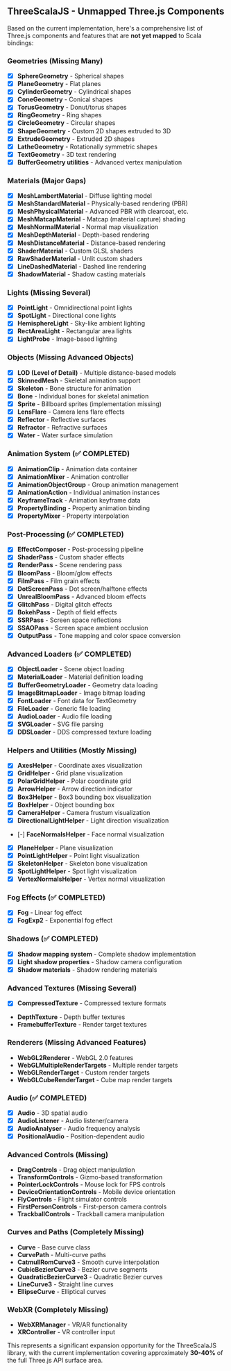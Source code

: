 ## ThreeScalaJS - Unmapped Three.js Components

Based on the current implementation, here's a comprehensive list of Three.js components and features that are **not yet mapped** to Scala bindings:

### **Geometries** (Missing Many)
- [x] **SphereGeometry** - Spherical shapes
- [x] **PlaneGeometry** - Flat planes
- [x] **CylinderGeometry** - Cylindrical shapes
- [x] **ConeGeometry** - Conical shapes
- [x] **TorusGeometry** - Donut/torus shapes
- [x] **RingGeometry** - Ring shapes
- [x] **CircleGeometry** - Circular shapes
- [x] **ShapeGeometry** - Custom 2D shapes extruded to 3D
- [x] **ExtrudeGeometry** - Extruded 2D shapes
- [x] **LatheGeometry** - Rotationally symmetric shapes
- [x] **TextGeometry** - 3D text rendering
- [x] **BufferGeometry utilities** - Advanced vertex manipulation

### **Materials** (Major Gaps)
- [x] **MeshLambertMaterial** - Diffuse lighting model
- [x] **MeshStandardMaterial** - Physically-based rendering (PBR)
- [x] **MeshPhysicalMaterial** - Advanced PBR with clearcoat, etc.
- [x] **MeshMatcapMaterial** - Matcap (material capture) shading
- [x] **MeshNormalMaterial** - Normal map visualization
- [x] **MeshDepthMaterial** - Depth-based rendering
- [x] **MeshDistanceMaterial** - Distance-based rendering
- [x] **ShaderMaterial** - Custom GLSL shaders
- [x] **RawShaderMaterial** - Unlit custom shaders
- [x] **LineDashedMaterial** - Dashed line rendering
- [x] **ShadowMaterial** - Shadow casting materials

### **Lights** (Missing Several)
- [x] **PointLight** - Omnidirectional point lights
- [x] **SpotLight** - Directional cone lights
- [x] **HemisphereLight** - Sky-like ambient lighting
- [x] **RectAreaLight** - Rectangular area lights
- [x] **LightProbe** - Image-based lighting

### **Objects** (Missing Advanced Objects)
- [x] **LOD (Level of Detail)** - Multiple distance-based models
- [x] **SkinnedMesh** - Skeletal animation support
- [x] **Skeleton** - Bone structure for animation
- [x] **Bone** - Individual bones for skeletal animation
- [x] **Sprite** - Billboard sprites (implementation missing)
- [x] **LensFlare** - Camera lens flare effects
- [x] **Reflector** - Reflective surfaces
- [x] **Refractor** - Refractive surfaces
- [x] **Water** - Water surface simulation

### **Animation System** (✅ **COMPLETED**)
- [x] **AnimationClip** - Animation data container
- [x] **AnimationMixer** - Animation controller
- [x] **AnimationObjectGroup** - Group animation management
- [x] **AnimationAction** - Individual animation instances
- [x] **KeyframeTrack** - Animation keyframe data
- [x] **PropertyBinding** - Property animation binding
- [x] **PropertyMixer** - Property interpolation

### **Post-Processing** (✅ **COMPLETED**)
- [x] **EffectComposer** - Post-processing pipeline
- [x] **ShaderPass** - Custom shader effects
- [x] **RenderPass** - Scene rendering pass
- [x] **BloomPass** - Bloom/glow effects
- [x] **FilmPass** - Film grain effects
- [x] **DotScreenPass** - Dot screen/halftone effects
- [x] **UnrealBloomPass** - Advanced bloom effects
- [x] **GlitchPass** - Digital glitch effects
- [x] **BokehPass** - Depth of field effects
- [x] **SSRPass** - Screen space reflections
- [x] **SSAOPass** - Screen space ambient occlusion
- [x] **OutputPass** - Tone mapping and color space conversion

### **Advanced Loaders** (✅ **COMPLETED**)
- [x] **ObjectLoader** - Scene object loading
- [x] **MaterialLoader** - Material definition loading
- [x] **BufferGeometryLoader** - Geometry data loading
- [x] **ImageBitmapLoader** - Image bitmap loading
- [x] **FontLoader** - Font data for TextGeometry
- [x] **FileLoader** - Generic file loading
- [x] **AudioLoader** - Audio file loading
- [x] **SVGLoader** - SVG file parsing
- [x] **DDSLoader** - DDS compressed texture loading

### **Helpers and Utilities** (Mostly Missing)
- [x] **AxesHelper** - Coordinate axes visualization
- [x] **GridHelper** - Grid plane visualization
- [x] **PolarGridHelper** - Polar coordinate grid
- [x] **ArrowHelper** - Arrow direction indicator
- [x] **Box3Helper** - Box3 bounding box visualization
- [x] **BoxHelper** - Object bounding box
- [x] **CameraHelper** - Camera frustum visualization
- [x] **DirectionalLightHelper** - Light direction visualization
- [-] **FaceNormalsHelper** - Face normal visualization
- [x] **PlaneHelper** - Plane visualization
- [x] **PointLightHelper** - Point light visualization
- [x] **SkeletonHelper** - Skeleton bone visualization
- [x] **SpotLightHelper** - Spot light visualization
- [x] **VertexNormalsHelper** - Vertex normal visualization

### **Fog Effects** (✅ **COMPLETED**)
- [x] **Fog** - Linear fog effect
- [x] **FogExp2** - Exponential fog effect

### **Shadows** (✅ **COMPLETED**)
- [x] **Shadow mapping system** - Complete shadow implementation
- [x] **Light shadow properties** - Shadow camera configuration
- [x] **Shadow materials** - Shadow rendering materials

### **Advanced Textures** (Missing Several)
- [x] **CompressedTexture** - Compressed texture formats
- **DepthTexture** - Depth buffer textures
- **FramebufferTexture** - Render target textures

### **Renderers** (Missing Advanced Features)
- **WebGL2Renderer** - WebGL 2.0 features
- **WebGLMultipleRenderTargets** - Multiple render targets
- **WebGLRenderTarget** - Custom render targets
- **WebGLCubeRenderTarget** - Cube map render targets

### **Audio** (✅ **COMPLETED**)
- [x] **Audio** - 3D spatial audio
- [x] **AudioListener** - Audio listener/camera
- [x] **AudioAnalyser** - Audio frequency analysis
- [x] **PositionalAudio** - Position-dependent audio

### **Advanced Controls** (Missing)
- **DragControls** - Drag object manipulation
- **TransformControls** - Gizmo-based transformation
- **PointerLockControls** - Mouse lock for FPS controls
- **DeviceOrientationControls** - Mobile device orientation
- **FlyControls** - Flight simulator controls
- **FirstPersonControls** - First-person camera controls
- **TrackballControls** - Trackball camera manipulation

### **Curves and Paths** (Completely Missing)
- **Curve** - Base curve class
- **CurvePath** - Multi-curve paths
- **CatmullRomCurve3** - Smooth curve interpolation
- **CubicBezierCurve3** - Bezier curve segments
- **QuadraticBezierCurve3** - Quadratic Bezier curves
- **LineCurve3** - Straight line curves
- **EllipseCurve** - Elliptical curves

### **WebXR** (Completely Missing)
- **WebXRManager** - VR/AR functionality
- **XRController** - VR controller input

This represents a significant expansion opportunity for the ThreeScalaJS library, with the current implementation covering approximately **30-40%** of the full Three.js API surface area.